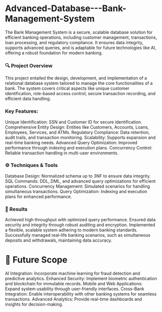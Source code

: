 # Advanced-Database---Bank-Management-System
The Bank Management System is a secure, scalable database solution for efficient banking operations, including customer management, transactions, loan processing, and regulatory compliance. It ensures data integrity, supports advanced queries, and is adaptable for future technologies like AI, offering a robust foundation for modern banking.

### 🔍 Project Overview
This project entailed the design, development, and implementation of a relational database system tailored to manage the core functionalities of a bank. The system covers critical aspects like unique customer identification, role-based access control, secure transaction recording, and efficient data handling.

### Key Features:
Unique Identification: SSN and Customer ID for secure identification.
Comprehensive Entity Design: Entities like Customers, Accounts, Loans, Employees, Services, and ATMs.
Regulatory Compliance: Data retention, audit trails, and transaction monitoring.
Scalability: Supports expansion and real-time banking needs.
Advanced Query Optimization: Improved performance through indexing and execution plans.
Concurrency Control: Reliable transaction handling in multi-user environments.

### ⚙️ Techniques & Tools
Database Design: Normalized schema up to 3NF to ensure data integrity.
SQL Commands: DDL, DML, and advanced query optimizations for efficient operations.
Concurrency Management: Simulated scenarios for handling simultaneous transactions.
Query Optimization: Indexing and execution plans for enhanced performance.

### 🌟 Results
Achieved high throughput with optimized query performance.
Ensured data security and integrity through robust auditing and encryption.
Implemented a flexible, scalable system adhering to modern banking standards.
Successfully managed real-life banking scenarios, such as simultaneous deposits and withdrawals, maintaining data accuracy.

# 🚀 Future Scope
AI Integration: Incorporate machine learning for fraud detection and predictive analytics.
Enhanced Security: Implement biometric authentication and blockchain for immutable records.
Mobile and Web Applications: Expand system usability through user-friendly interfaces.
Cross-Bank Integration: Enable interoperability with other banking systems for seamless transactions.
Advanced Analytics: Provide real-time dashboards and insights for decision-making.
